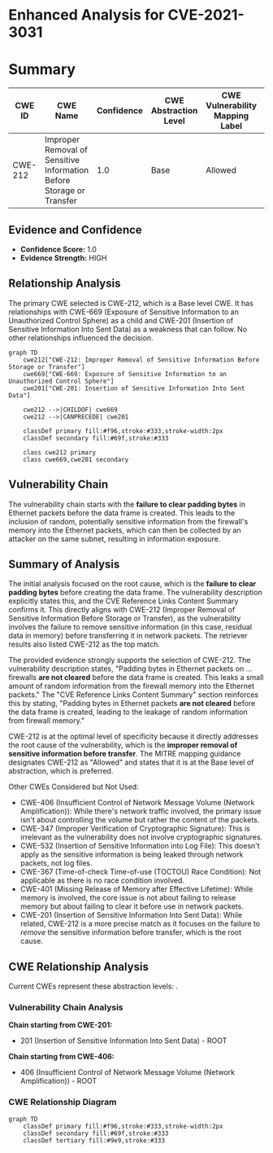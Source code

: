 # Enhanced Analysis for CVE-2021-3031

# Summary
| CWE ID | CWE Name | Confidence | CWE Abstraction Level | CWE Vulnerability Mapping Label | CWE-Vulnerability Mapping Notes |
|---|---|---|---|---|---|
| CWE-212 | Improper Removal of Sensitive Information Before Storage or Transfer | 1.0 | Base | Allowed | Primary CWE |

## Evidence and Confidence

*   **Confidence Score:** 1.0
*   **Evidence Strength:** HIGH

## Relationship Analysis
The primary CWE selected is CWE-212, which is a Base level CWE. It has relationships with CWE-669 (Exposure of Sensitive Information to an Unauthorized Control Sphere) as a child and CWE-201 (Insertion of Sensitive Information Into Sent Data) as a weakness that can follow. No other relationships influenced the decision.

```mermaid
graph TD
    cwe212["CWE-212: Improper Removal of Sensitive Information Before Storage or Transfer"]
    cwe669["CWE-669: Exposure of Sensitive Information to an Unauthorized Control Sphere"]
    cwe201["CWE-201: Insertion of Sensitive Information Into Sent Data"]
    
    cwe212 -->|CHILDOF| cwe669
    cwe212 -->|CANPRECEDE| cwe201
    
    classDef primary fill:#f96,stroke:#333,stroke-width:2px
    classDef secondary fill:#69f,stroke:#333
    
    class cwe212 primary
    class cwe669,cwe201 secondary
```

## Vulnerability Chain
The vulnerability chain starts with the **failure to clear padding bytes** in Ethernet packets before the data frame is created. This leads to the inclusion of random, potentially sensitive information from the firewall's memory into the Ethernet packets, which can then be collected by an attacker on the same subnet, resulting in information exposure.

## Summary of Analysis
The initial analysis focused on the root cause, which is the **failure to clear padding bytes** before creating the data frame. The vulnerability description explicitly states this, and the CVE Reference Links Content Summary confirms it. This directly aligns with CWE-212 (Improper Removal of Sensitive Information Before Storage or Transfer), as the vulnerability involves the failure to remove sensitive information (in this case, residual data in memory) before transferring it in network packets. The retriever results also listed CWE-212 as the top match.

The provided evidence strongly supports the selection of CWE-212. The vulnerability description states, "Padding bytes in Ethernet packets on ... firewalls **are not cleared** before the data frame is created. This leaks a small amount of random information from the firewall memory into the Ethernet packets." The "CVE Reference Links Content Summary" section reinforces this by stating, "Padding bytes in Ethernet packets **are not cleared** before the data frame is created, leading to the leakage of random information from firewall memory."

CWE-212 is at the optimal level of specificity because it directly addresses the root cause of the vulnerability, which is the **improper removal of sensitive information before transfer**. The MITRE mapping guidance designates CWE-212 as "Allowed" and states that it is at the Base level of abstraction, which is preferred.

Other CWEs Considered but Not Used:

*   CWE-406 (Insufficient Control of Network Message Volume (Network Amplification)): While there's network traffic involved, the primary issue isn't about controlling the volume but rather the content of the packets.
*   CWE-347 (Improper Verification of Cryptographic Signature): This is irrelevant as the vulnerability does not involve cryptographic signatures.
*   CWE-532 (Insertion of Sensitive Information into Log File): This doesn't apply as the sensitive information is being leaked through network packets, not log files.
*   CWE-367 (Time-of-check Time-of-use (TOCTOU) Race Condition): Not applicable as there is no race condition involved.
*   CWE-401 (Missing Release of Memory after Effective Lifetime): While memory is involved, the core issue is not about failing to release memory but about failing to clear it before use in network packets.
*   CWE-201 (Insertion of Sensitive Information Into Sent Data): While related, CWE-212 is a more precise match as it focuses on the failure to *remove* the sensitive information before transfer, which is the root cause.


## CWE Relationship Analysis

Current CWEs represent these abstraction levels: .


### Vulnerability Chain Analysis

**Chain starting from CWE-201:**
- 201 (Insertion of Sensitive Information Into Sent Data) - ROOT


**Chain starting from CWE-406:**
- 406 (Insufficient Control of Network Message Volume (Network Amplification)) - ROOT



### CWE Relationship Diagram

```mermaid
graph TD
    classDef primary fill:#f96,stroke:#333,stroke-width:2px
    classDef secondary fill:#69f,stroke:#333
    classDef tertiary fill:#9e9,stroke:#333
```